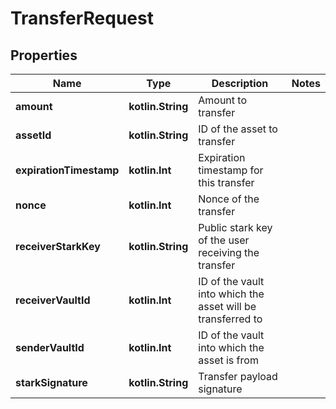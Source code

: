 
# TransferRequest

## Properties
Name | Type | Description | Notes
------------ | ------------- | ------------- | -------------
**amount** | **kotlin.String** | Amount to transfer | 
**assetId** | **kotlin.String** | ID of the asset to transfer | 
**expirationTimestamp** | **kotlin.Int** | Expiration timestamp for this transfer | 
**nonce** | **kotlin.Int** | Nonce of the transfer | 
**receiverStarkKey** | **kotlin.String** | Public stark key of the user receiving the transfer | 
**receiverVaultId** | **kotlin.Int** | ID of the vault into which the asset will be transferred to | 
**senderVaultId** | **kotlin.Int** | ID of the vault into which the asset is from | 
**starkSignature** | **kotlin.String** | Transfer payload signature | 



